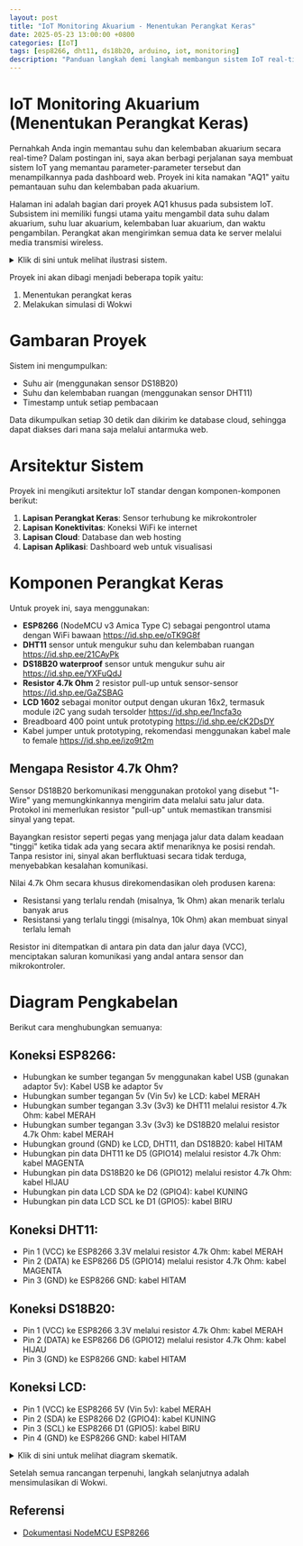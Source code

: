 ```yaml
---
layout: post
title: "IoT Monitoring Akuarium - Menentukan Perangkat Keras"
date: 2025-05-23 13:00:00 +0800
categories: [IoT]
tags: [esp8266, dht11, ds18b20, arduino, iot, monitoring]
description: "Panduan langkah demi langkah membangun sistem IoT real-time untuk memantau suhu dan kelembaban akuarium Anda, khusus pada bagian ini adalah untuk menentukan perangkat keras yang akan digunakan."
---
```


# IoT Monitoring Akuarium (Menentukan Perangkat Keras)

Pernahkah Anda ingin memantau suhu dan kelembaban akuarium secara real-time? Dalam postingan ini, saya akan berbagi perjalanan saya membuat sistem IoT yang memantau parameter-parameter tersebut dan menampilkannya pada dashboard web. Proyek ini kita namakan "AQ1" yaitu pemantauan suhu dan kelembaban pada akuarium.

Halaman ini adalah bagian dari proyek AQ1 khusus pada subsistem IoT. Subsistem ini memiliki fungsi utama yaitu mengambil data suhu dalam akuarium, suhu luar akuarium, kelembaban luar akuarium, dan waktu pengambilan. Perangkat akan mengirimkan semua data ke server melalui media transmisi wireless.

<section class="details">
<details>
  <summary>Klik di sini untuk melihat ilustrasi sistem.</summary>

  <img alt="output" src="1SB0dHQb4kS_Qw5DdKjBNhzNCbvP1dHVx"/>

</details>
</section>

Proyek ini akan dibagi menjadi beberapa topik yaitu:
1. Menentukan perangkat keras
2. Melakukan simulasi di Wokwi

# Gambaran Proyek

Sistem ini mengumpulkan:
- Suhu air (menggunakan sensor DS18B20)
- Suhu dan kelembaban ruangan (menggunakan sensor DHT11)
- Timestamp untuk setiap pembacaan

Data dikumpulkan setiap 30 detik dan dikirim ke database cloud, sehingga dapat diakses dari mana saja melalui antarmuka web.

# Arsitektur Sistem

Proyek ini mengikuti arsitektur IoT standar dengan komponen-komponen berikut:

1. **Lapisan Perangkat Keras**: Sensor terhubung ke mikrokontroler
2. **Lapisan Konektivitas**: Koneksi WiFi ke internet
3. **Lapisan Cloud**: Database dan web hosting
4. **Lapisan Aplikasi**: Dashboard web untuk visualisasi

# Komponen Perangkat Keras

Untuk proyek ini, saya menggunakan:

- **ESP8266** (NodeMCU v3 Amica Type C) sebagai pengontrol utama dengan WiFi bawaan https://id.shp.ee/oTK9G8f
- **DHT11** sensor untuk mengukur suhu dan kelembaban ruangan https://id.shp.ee/21CAyPk
- **DS18B20 waterproof** sensor untuk mengukur suhu air https://id.shp.ee/YXFuQdJ
- **Resistor 4.7k Ohm** 2 resistor pull-up untuk sensor-sensor https://id.shp.ee/GaZSBAG
- **LCD 1602** sebagai monitor output dengan ukuran 16x2, termasuk module i2C yang sudah tersolder https://id.shp.ee/1ncfa3o
- Breadboard 400 point untuk prototyping https://id.shp.ee/cK2DsDY
- Kabel jumper untuk prototyping, rekomendasi menggunakan kabel male to female https://id.shp.ee/izo9t2m

## Mengapa Resistor 4.7k Ohm?

Sensor DS18B20 berkomunikasi menggunakan protokol yang disebut "1-Wire" yang memungkinkannya mengirim data melalui satu jalur data. Protokol ini memerlukan resistor "pull-up" untuk memastikan transmisi sinyal yang tepat.

Bayangkan resistor seperti pegas yang menjaga jalur data dalam keadaan "tinggi" ketika tidak ada yang secara aktif menariknya ke posisi rendah. Tanpa resistor ini, sinyal akan berfluktuasi secara tidak terduga, menyebabkan kesalahan komunikasi.

Nilai 4.7k Ohm secara khusus direkomendasikan oleh produsen karena:
- Resistansi yang terlalu rendah (misalnya, 1k Ohm) akan menarik terlalu banyak arus
- Resistansi yang terlalu tinggi (misalnya, 10k Ohm) akan membuat sinyal terlalu lemah

Resistor ini ditempatkan di antara pin data dan jalur daya (VCC), menciptakan saluran komunikasi yang andal antara sensor dan mikrokontroler.

# Diagram Pengkabelan

Berikut cara menghubungkan semuanya:

## Koneksi ESP8266:
- Hubungkan ke sumber tegangan 5v menggunakan kabel USB (gunakan adaptor 5v): Kabel USB ke adaptor 5v
- Hubungkan sumber tegangan 5v (Vin 5v) ke LCD: kabel MERAH
- Hubungkan sumber tegangan 3.3v (3v3) ke DHT11 melalui resistor 4.7k Ohm: kabel MERAH
- Hubungkan sumber tegangan 3.3v (3v3) ke DS18B20 melalui resistor 4.7k Ohm: kabel MERAH
- Hubungkan ground (GND) ke LCD, DHT11, dan DS18B20: kabel HITAM
- Hubungkan pin data DHT11 ke D5 (GPIO14) melalui resistor 4.7k Ohm: kabel MAGENTA
- Hubungkan pin data DS18B20 ke D6 (GPIO12) melalui resistor 4.7k Ohm: kabel HIJAU
- Hubungkan pin data LCD SDA ke D2 (GPIO4): kabel KUNING
- Hubungkan pin data LCD SCL ke D1 (GPIO5): kabel BIRU

## Koneksi DHT11:
- Pin 1 (VCC) ke ESP8266 3.3V melalui resistor 4.7k Ohm: kabel MERAH
- Pin 2 (DATA) ke ESP8266 D5 (GPIO14) melalui resistor 4.7k Ohm: kabel MAGENTA
- Pin 3 (GND) ke ESP8266 GND: kabel HITAM

## Koneksi DS18B20:
- Pin 1 (VCC) ke ESP8266 3.3V melalui resistor 4.7k Ohm: kabel MERAH
- Pin 2 (DATA) ke ESP8266 D6 (GPIO12) melalui resistor 4.7k Ohm: kabel HIJAU
- Pin 3 (GND) ke ESP8266 GND: kabel HITAM

## Koneksi LCD:
- Pin 1 (VCC) ke ESP8266 5V (Vin 5v): kabel MERAH
- Pin 2 (SDA) ke ESP8266 D2 (GPIO4): kabel KUNING
- Pin 3 (SCL) ke ESP8266 D1 (GPIO5): kabel BIRU
- Pin 4 (GND) ke ESP8266 GND: kabel HITAM

<section class="details">
<details>
  <summary>Klik di sini untuk melihat diagram skematik.</summary>

  <img alt="output" src="1S7QCrEv74cECJDLS4Mq-PbtsAzVKlQK9"/>

</details>
</section>

Setelah semua rancangan terpenuhi, langkah selanjutnya adalah mensimulasikan di Wokwi.

## Referensi

- [Dokumentasi NodeMCU ESP8266](https://www.make-it.ca/nodemcu-details-specifications/)
